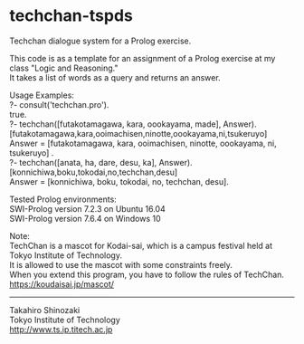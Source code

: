 # techchan-tspds
Techchan dialogue system for a Prolog exercise.  

This code is as a template for an assignment of a Prolog exercise at my  
class "Logic and Reasoning."  
It takes a list of words as a query and returns an answer.  

Usage Examples:  
    ?- consult('techchan.pro').  
    true.  
    ?- techchan([futakotamagawa, kara, oookayama, made], Answer).  
    [futakotamagawa,kara,ooimachisen,ninotte,oookayama,ni,tsukeruyo]  
    Answer = [futakotamagawa, kara, ooimachisen, ninotte, oookayama, ni, tsukeruyo] .  
    ?- techchan([anata, ha, dare, desu, ka], Answer).  
    [konnichiwa,boku,tokodai,no,techchan,desu]  
    Answer = [konnichiwa, boku, tokodai, no, techchan, desu].  

Tested Prolog environments:  
SWI-Prolog version 7.2.3 on Ubuntu 16.04  
SWI-Prolog version 7.6.4 on Windows 10  

Note:  
TechChan is a mascot for Kodai-sai, which is a campus festival held at  
Tokyo Institute of Technology.  
It is allowed to use the mascot with some constraints freely.  
When you extend this program, you have to follow the rules of TechChan.  
<https://koudaisai.jp/mascot/>  

--------------------------------------------------------------------------  
Takahiro Shinozaki  
Tokyo Institute of Technology  
<http://www.ts.ip.titech.ac.jp>  

